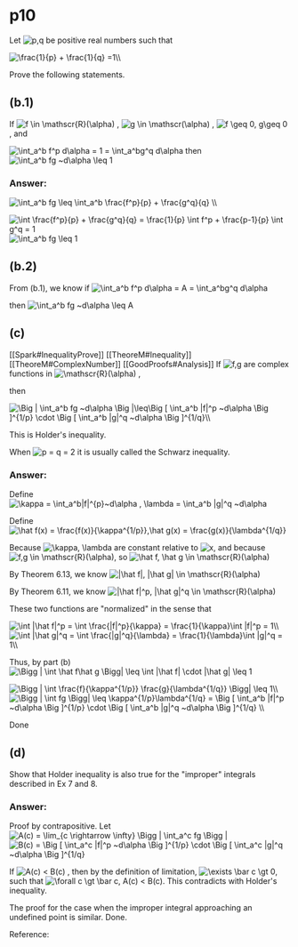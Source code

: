 # p10

Let <img src="https://www.zhihu.com/equation?tex=p%2Cq" alt="p,q" class="ee_img tr_noresize" eeimg="1"> be positive real numbers such that

<img src="https://www.zhihu.com/equation?tex=%5Cfrac%7B1%7D%7Bp%7D%20%2B%20%5Cfrac%7B1%7D%7Bq%7D%20%3D1%5C%5C" alt="\frac{1}{p} + \frac{1}{q} =1\\" class="ee_img tr_noresize" eeimg="1">

Prove the following statements.

## (b.1)

If <img src="https://www.zhihu.com/equation?tex=f%20%5Cin%20%5Cmathscr%7BR%7D%28%5Calpha%29" alt="f \in \mathscr{R}(\alpha)" class="ee_img tr_noresize" eeimg="1"> , <img src="https://www.zhihu.com/equation?tex=g%20%5Cin%20%5Cmathscr%28%5Calpha%29" alt="g \in \mathscr(\alpha)" class="ee_img tr_noresize" eeimg="1"> , <img src="https://www.zhihu.com/equation?tex=f%20%5Cgeq%200%2C%20g%5Cgeq%200" alt="f \geq 0, g\geq 0" class="ee_img tr_noresize" eeimg="1"> , and

<img src="https://www.zhihu.com/equation?tex=%5Cint_a%5Eb%20f%5Ep%20d%5Calpha%20%3D%201%20%3D%20%5Cint_a%5Ebg%5Eq%20d%5Calpha" alt="\int_a^b f^p d\alpha = 1 = \int_a^bg^q d\alpha" class="ee_img tr_noresize" eeimg="1"> then <img src="https://www.zhihu.com/equation?tex=%20%5Cint_a%5Eb%20fg%20~d%5Calpha%20%5Cleq%201" alt=" \int_a^b fg ~d\alpha \leq 1" class="ee_img tr_noresize" eeimg="1">

### Answer:

<img src="https://www.zhihu.com/equation?tex=%5Cint_a%5Eb%20fg%20%5Cleq%20%5Cint_a%5Eb%20%5Cfrac%7Bf%5Ep%7D%7Bp%7D%20%2B%20%5Cfrac%7Bg%5Eq%7D%7Bq%7D%20%20%5C%5C" alt="\int_a^b fg \leq \int_a^b \frac{f^p}{p} + \frac{g^q}{q}  \\" class="ee_img tr_noresize" eeimg="1">

<img src="https://www.zhihu.com/equation?tex=%20%5Cint%20%5Cfrac%7Bf%5Ep%7D%7Bp%7D%20%2B%20%5Cfrac%7Bg%5Eq%7D%7Bq%7D%20%3D%20%5Cfrac%7B1%7D%7Bp%7D%20%5Cint%20f%5Ep%20%2B%20%5Cfrac%7Bp-1%7D%7Bp%7D%20%5Cint%20g%5Eq%20%20%3D%201" alt=" \int \frac{f^p}{p} + \frac{g^q}{q} = \frac{1}{p} \int f^p + \frac{p-1}{p} \int g^q  = 1" class="ee_img tr_noresize" eeimg="1"> <img src="https://www.zhihu.com/equation?tex=%20%5Cint_a%5Eb%20fg%20%5Cleq%201%20" alt=" \int_a^b fg \leq 1 " class="ee_img tr_noresize" eeimg="1">

## (b.2)

From (b.1), we know if 
<img src="https://www.zhihu.com/equation?tex=%5Cint_a%5Eb%20f%5Ep%20d%5Calpha%20%3D%20A%20%3D%20%5Cint_a%5Ebg%5Eq%20d%5Calpha" alt="\int_a^b f^p d\alpha = A = \int_a^bg^q d\alpha" class="ee_img tr_noresize" eeimg="1">

then <img src="https://www.zhihu.com/equation?tex=%20%5Cint_a%5Eb%20fg%20~d%5Calpha%20%5Cleq%20A" alt=" \int_a^b fg ~d\alpha \leq A" class="ee_img tr_noresize" eeimg="1">

## (c)

[[Spark#InequalityProve]]
[[TheoreM#Inequality]]
[[TheoreM#ComplexNumber]]
[[GoodProofs#Analysis]]
If <img src="https://www.zhihu.com/equation?tex=f%2Cg" alt="f,g" class="ee_img tr_noresize" eeimg="1"> are complex functions in <img src="https://www.zhihu.com/equation?tex=%5Cmathscr%7BR%7D%28%5Calpha%29" alt="\mathscr{R}(\alpha)" class="ee_img tr_noresize" eeimg="1"> ,

then

<img src="https://www.zhihu.com/equation?tex=%5CBig%20%7C%20%5Cint_a%5Eb%20fg%20~d%5Calpha%20%5CBig%20%7C%5Cleq%5CBig%20%5B%20%5Cint_a%5Eb%20%7Cf%7C%5Ep%20~d%5Calpha%20%5CBig%20%5D%5E%7B1/p%7D%20%5Ccdot%20%5CBig%20%5B%20%5Cint_a%5Eb%20%7Cg%7C%5Eq%20~d%5Calpha%20%5CBig%20%5D%5E%7B1/q%7D%5C%5C" alt="\Big | \int_a^b fg ~d\alpha \Big |\leq\Big [ \int_a^b |f|^p ~d\alpha \Big ]^{1/p} \cdot \Big [ \int_a^b |g|^q ~d\alpha \Big ]^{1/q}\\" class="ee_img tr_noresize" eeimg="1">

This is Holder's inequality.

When <img src="https://www.zhihu.com/equation?tex=p%20%3D%20q%20%3D%202" alt="p = q = 2" class="ee_img tr_noresize" eeimg="1"> it is usually called the Schwarz inequality.

### Answer:

Define 
<img src="https://www.zhihu.com/equation?tex=%5Ckappa%20%3D%20%5Cint_a%5Eb%7Cf%7C%5E%7Bp%7D~d%5Calpha%20%2C%20%5Clambda%20%3D%20%5Cint_a%5Eb%20%7Cg%7C%5Eq%20~d%5Calpha" alt="\kappa = \int_a^b|f|^{p}~d\alpha , \lambda = \int_a^b |g|^q ~d\alpha" class="ee_img tr_noresize" eeimg="1">

Define 
<img src="https://www.zhihu.com/equation?tex=%5Chat%20f%28x%29%20%3D%20%5Cfrac%7Bf%28x%29%7D%7B%5Ckappa%5E%7B1/p%7D%7D%2C%5Chat%20g%28x%29%20%3D%20%5Cfrac%7Bg%28x%29%7D%7B%5Clambda%5E%7B1/q%7D%7D" alt="\hat f(x) = \frac{f(x)}{\kappa^{1/p}},\hat g(x) = \frac{g(x)}{\lambda^{1/q}}" class="ee_img tr_noresize" eeimg="1">

Because <img src="https://www.zhihu.com/equation?tex=%5Ckappa%2C%20%5Clambda" alt="\kappa, \lambda" class="ee_img tr_noresize" eeimg="1"> are constant relative to <img src="https://www.zhihu.com/equation?tex=x" alt="x" class="ee_img tr_noresize" eeimg="1">, and because <img src="https://www.zhihu.com/equation?tex=f%2Cg%20%5Cin%20%5Cmathscr%7BR%7D%28%5Calpha%29" alt="f,g \in \mathscr{R}(\alpha)" class="ee_img tr_noresize" eeimg="1">, so <img src="https://www.zhihu.com/equation?tex=%5Chat%20f%2C%20%5Chat%20g%20%5Cin%20%5Cmathscr%7BR%7D%28%5Calpha%29" alt="\hat f, \hat g \in \mathscr{R}(\alpha)" class="ee_img tr_noresize" eeimg="1">

By Theorem 6.13, we know <img src="https://www.zhihu.com/equation?tex=%7C%5Chat%20f%7C%2C%20%7C%5Chat%20g%7C%20%5Cin%20%5Cmathscr%7BR%7D%28%5Calpha%29" alt="|\hat f|, |\hat g| \in \mathscr{R}(\alpha)" class="ee_img tr_noresize" eeimg="1">

By Theorem 6.11, we know  <img src="https://www.zhihu.com/equation?tex=%7C%5Chat%20f%7C%5Ep%2C%20%7C%5Chat%20g%7C%5Eq%20%5Cin%20%5Cmathscr%7BR%7D%28%5Calpha%29" alt="|\hat f|^p, |\hat g|^q \in \mathscr{R}(\alpha)" class="ee_img tr_noresize" eeimg="1">

These two functions are "normalized" in the sense that

<img src="https://www.zhihu.com/equation?tex=%5Cint%20%7C%5Chat%20f%7C%5Ep%20%3D%20%5Cint%20%5Cfrac%7B%7Cf%7C%5Ep%7D%7B%5Ckappa%7D%20%3D%20%5Cfrac%7B1%7D%7B%5Ckappa%7D%5Cint%20%7Cf%7C%5Ep%20%3D%201%5C%5C" alt="\int |\hat f|^p = \int \frac{|f|^p}{\kappa} = \frac{1}{\kappa}\int |f|^p = 1\\" class="ee_img tr_noresize" eeimg="1">

<img src="https://www.zhihu.com/equation?tex=%5Cint%20%7C%5Chat%20g%7C%5Eq%20%3D%20%5Cint%20%5Cfrac%7B%7Cg%7C%5Eq%7D%7B%5Clambda%7D%20%3D%20%5Cfrac%7B1%7D%7B%5Clambda%7D%5Cint%20%7Cg%7C%5Eq%20%3D%201%5C%5C" alt="\int |\hat g|^q = \int \frac{|g|^q}{\lambda} = \frac{1}{\lambda}\int |g|^q = 1\\" class="ee_img tr_noresize" eeimg="1">

Thus, by part (b)
<img src="https://www.zhihu.com/equation?tex=%5CBigg%20%7C%20%5Cint%20%5Chat%20f%5Chat%20g%20%5CBigg%7C%20%5Cleq%20%5Cint%20%7C%5Chat%20f%7C%20%5Ccdot%20%7C%5Chat%20g%7C%20%5Cleq%201" alt="\Bigg | \int \hat f\hat g \Bigg| \leq \int |\hat f| \cdot |\hat g| \leq 1" class="ee_img tr_noresize" eeimg="1">

<img src="https://www.zhihu.com/equation?tex=%5CBigg%20%7C%20%5Cint%20%5Cfrac%7Bf%7D%7B%5Ckappa%5E%7B1/p%7D%7D%20%5Cfrac%7Bg%7D%7B%5Clambda%5E%7B1/q%7D%7D%20%5CBigg%7C%20%20%5Cleq%201%5C%5C" alt="\Bigg | \int \frac{f}{\kappa^{1/p}} \frac{g}{\lambda^{1/q}} \Bigg|  \leq 1\\" class="ee_img tr_noresize" eeimg="1">

<img src="https://www.zhihu.com/equation?tex=%5CBigg%20%7C%20%5Cint%20fg%20%5CBigg%7C%20%20%5Cleq%20%5Ckappa%5E%7B1/p%7D%5Clambda%5E%7B1/q%7D%20%3D%20%5CBig%20%5B%20%5Cint_a%5Eb%20%7Cf%7C%5Ep%20~d%5Calpha%20%5CBig%20%5D%5E%7B1/p%7D%20%5Ccdot%20%5CBig%20%5B%20%5Cint_a%5Eb%20%7Cg%7C%5Eq%20~d%5Calpha%20%5CBig%20%5D%5E%7B1/q%7D%20%5C%5C" alt="\Bigg | \int fg \Bigg|  \leq \kappa^{1/p}\lambda^{1/q} = \Big [ \int_a^b |f|^p ~d\alpha \Big ]^{1/p} \cdot \Big [ \int_a^b |g|^q ~d\alpha \Big ]^{1/q} \\" class="ee_img tr_noresize" eeimg="1">

Done

## (d)

Show that Holder inequality is also true for the "improper" integrals described in Ex 7 and 8.

### Answer:

Proof by contrapositive. 
Let
<img src="https://www.zhihu.com/equation?tex=A%28c%29%20%3D%20%5Clim_%7Bc%20%5Crightarrow%20%5Cinfty%7D%20%5CBigg%20%7C%20%5Cint_a%5Ec%20fg%20%5CBigg%20%7C" alt="A(c) = \lim_{c \rightarrow \infty} \Bigg | \int_a^c fg \Bigg |" class="ee_img tr_noresize" eeimg="1">
<img src="https://www.zhihu.com/equation?tex=B%28c%29%20%3D%20%5CBig%20%5B%20%5Cint_a%5Ec%20%7Cf%7C%5Ep%20~d%5Calpha%20%5CBig%20%5D%5E%7B1/p%7D%20%5Ccdot%20%5CBig%20%5B%20%5Cint_a%5Ec%20%7Cg%7C%5Eq%20~d%5Calpha%20%5CBig%20%5D%5E%7B1/q%7D%20" alt="B(c) = \Big [ \int_a^c |f|^p ~d\alpha \Big ]^{1/p} \cdot \Big [ \int_a^c |g|^q ~d\alpha \Big ]^{1/q} " class="ee_img tr_noresize" eeimg="1">

If <img src="https://www.zhihu.com/equation?tex=A%28c%29%20%3C%20B%28c%29" alt="A(c) < B(c)" class="ee_img tr_noresize" eeimg="1"> , then by the definition of limitation,  <img src="https://www.zhihu.com/equation?tex=%5Cexists%20%5Cbar%20c%20%5Cgt%200" alt="\exists \bar c \gt 0" class="ee_img tr_noresize" eeimg="1">, such that <img src="https://www.zhihu.com/equation?tex=%5Cforall%20c%20%5Cgt%20%5Cbar%20c%2C%20A%28c%29%20%3C%20B%28c%29" alt="\forall c \gt \bar c, A(c) < B(c)" class="ee_img tr_noresize" eeimg="1">.
This contradicts with Holder's inequality.

The proof for the case when the improper integral approaching an undefined point is similar.
Done.



Reference:

